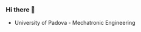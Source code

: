 ### Hi there 👋

<!--
**giuliomeda/giuliomeda** is a ✨ _special_ ✨ repository because its `README.md` (this file) appears on your GitHub profile.
-->
- University of Padova - Mechatronic Engineering  


